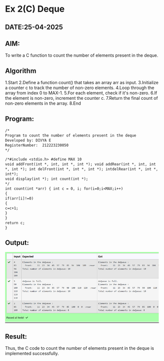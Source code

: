# Ex 2(C) Deque
## DATE:25-04-2025
## AIM:
To write a C function to count the number of elements present in the deque.

## Algorithm
1.Start
2.Define a function count() that takes an array arr as input.
3.Initialize a counter c to track the number of non-zero elements.
4.Loop through the array from index 0 to MAX-1.
5.For each element, check if it's non-zero.
6.If the element is non-zero, increment the counter c.
7.Return the final count of non-zero elements in the array.
8.End

## Program:
```
/*
Program to count the number of elements present in the deque
Developed by: DIVYA E
RegisterNumber:  212223230050
*/
```
```
/*#include <stdio.h> #define MAX 10
void addFront(int *, int, int *, int *); void addRear(int *, int, int *, int *); int delFront(int *, int *, int *); intdelRear(int *, int *, int*);
void display(int *); int count(int *);
*/
int count(int *arr) { int c = 0, i; for(i=0;i<MAX;i++)
{
if(arr[i]!=0)
{
c=c+1;
}
}
return c;
}
```

## Output:
![alt text](image-2.png)


## Result:
Thus, the C code to count the number of elements present in the deque is implemented successfully.
